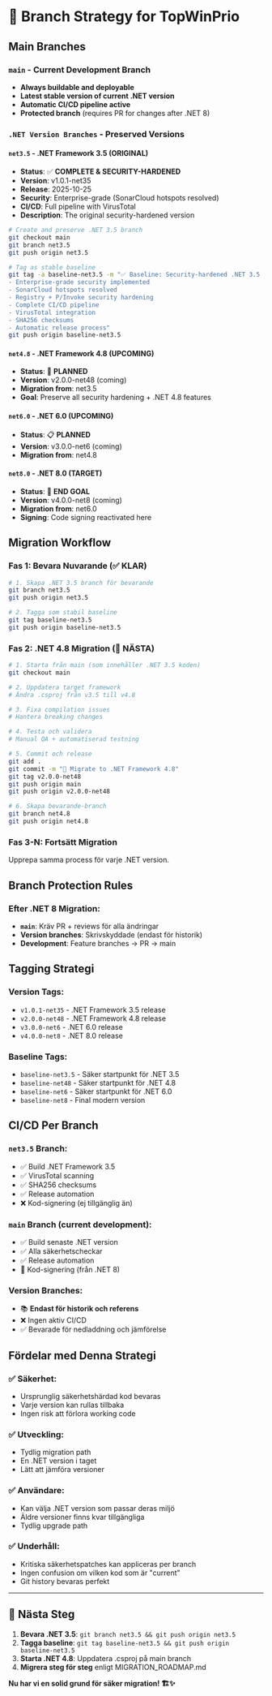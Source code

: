# 🌿 Branch Strategy for TopWinPrio

## Main Branches

### `main` - Current Development Branch
- **Always buildable and deployable**
- **Latest stable version of current .NET version**
- **Automatic CI/CD pipeline active**
- **Protected branch** (requires PR for changes after .NET 8)

### `.NET Version Branches` - Preserved Versions

#### `net3.5` - .NET Framework 3.5 (ORIGINAL)
- **Status**: ✅ **COMPLETE & SECURITY-HARDENED**
- **Version**: v1.0.1-net35  
- **Release**: 2025-10-25
- **Security**: Enterprise-grade (SonarCloud hotspots resolved)
- **CI/CD**: Full pipeline with VirusTotal
- **Description**: The original security-hardened version

```bash
# Create and preserve .NET 3.5 branch
git checkout main
git branch net3.5
git push origin net3.5

# Tag as stable baseline
git tag -a baseline-net3.5 -m "✅ Baseline: Security-hardened .NET 3.5 version
- Enterprise-grade security implemented
- SonarCloud hotspots resolved  
- Registry + P/Invoke security hardening
- Complete CI/CD pipeline
- VirusTotal integration
- SHA256 checksums
- Automatic release process"
git push origin baseline-net3.5
```

#### `net4.8` - .NET Framework 4.8 (UPCOMING)
- **Status**: 🚧 **PLANNED**
- **Version**: v2.0.0-net48 (coming)
- **Migration from**: net3.5
- **Goal**: Preserve all security hardening + .NET 4.8 features

#### `net6.0` - .NET 6.0 (UPCOMING) 
- **Status**: 📋 **PLANNED**
- **Version**: v3.0.0-net6 (coming)
- **Migration from**: net4.8

#### `net8.0` - .NET 8.0 (TARGET)
- **Status**: 🎯 **END GOAL**  
- **Version**: v4.0.0-net8 (coming)
- **Migration from**: net6.0
- **Signing**: Code signing reactivated here

## Migration Workflow

### Fas 1: Bevara Nuvarande (✅ KLAR)
```bash
# 1. Skapa .NET 3.5 branch för bevarande
git branch net3.5
git push origin net3.5

# 2. Tagga som stabil baseline  
git tag baseline-net3.5
git push origin baseline-net3.5
```

### Fas 2: .NET 4.8 Migration (🚧 NÄSTA)
```bash  
# 1. Starta från main (som innehåller .NET 3.5 koden)
git checkout main

# 2. Uppdatera target framework
# Ändra .csproj från v3.5 till v4.8

# 3. Fixa compilation issues
# Hantera breaking changes

# 4. Testa och validera
# Manual QA + automatiserad testning

# 5. Commit och release
git add .
git commit -m "🚀 Migrate to .NET Framework 4.8"
git tag v2.0.0-net48
git push origin main
git push origin v2.0.0-net48

# 6. Skapa bevarande-branch
git branch net4.8  
git push origin net4.8
```

### Fas 3-N: Fortsätt Migration
Upprepa samma process för varje .NET version.

## Branch Protection Rules

### Efter .NET 8 Migration:
- **`main`**: Kräv PR + reviews för alla ändringar
- **Version branches**: Skrivskyddade (endast för historik)
- **Development**: Feature branches → PR → main

## Tagging Strategi

### Version Tags:
- `v1.0.1-net35` - .NET Framework 3.5 release
- `v2.0.0-net48` - .NET Framework 4.8 release  
- `v3.0.0-net6` - .NET 6.0 release
- `v4.0.0-net8` - .NET 8.0 release

### Baseline Tags:
- `baseline-net3.5` - Säker startpunkt för .NET 3.5
- `baseline-net48` - Säker startpunkt för .NET 4.8
- `baseline-net6` - Säker startpunkt för .NET 6.0
- `baseline-net8` - Final modern version

## CI/CD Per Branch

### `net3.5` Branch:
- ✅ Build .NET Framework 3.5
- ✅ VirusTotal scanning  
- ✅ SHA256 checksums
- ✅ Release automation
- ❌ Kod-signering (ej tillgänglig än)

### `main` Branch (current development):
- ✅ Build senaste .NET version
- ✅ Alla säkerhetscheckar
- ✅ Release automation
- 🎯 Kod-signering (från .NET 8)

### Version Branches:
- 📚 **Endast för historik och referens**
- ❌ Ingen aktiv CI/CD
- ✅ Bevarade för nedladdning och jämförelse

## Fördelar med Denna Strategi

### ✅ **Säkerhet**:
- Ursprunglig säkerhetshärdad kod bevaras
- Varje version kan rullas tillbaka
- Ingen risk att förlora working code

### ✅ **Utveckling**:  
- Tydlig migration path
- En .NET version i taget
- Lätt att jämföra versioner

### ✅ **Användare**:
- Kan välja .NET version som passar deras miljö
- Äldre versioner finns kvar tillgängliga
- Tydlig upgrade path

### ✅ **Underhåll**:
- Kritiska säkerhetspatches kan appliceras per branch
- Ingen confusion om vilken kod som är "current"
- Git history bevaras perfekt

---

## 🚀 Nästa Steg

1. **Bevara .NET 3.5**: `git branch net3.5 && git push origin net3.5`
2. **Tagga baseline**: `git tag baseline-net3.5 && git push origin baseline-net3.5`  
3. **Starta .NET 4.8**: Uppdatera .csproj på main branch
4. **Migrera steg för steg** enligt MIGRATION_ROADMAP.md

**Nu har vi en solid grund för säker migration! 🏗️✨**